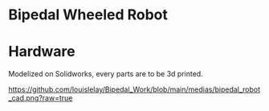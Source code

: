# Bipedal Wheeled Robot

# Hardware

Modelized on Solidworks, every parts are to be 3d printed.

https://github.com/louislelay/Bipedal_Work/blob/main/medias/bipedal_robot_cad.png?raw=true
